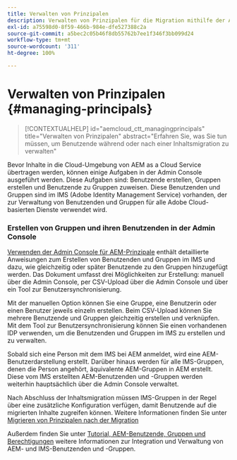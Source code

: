 ```yaml
---
title: Verwalten von Prinzipalen
description: Verwalten von Prinzipalen für die Migration mithilfe der Admin Console
exl-id: a75598d0-8f59-466b-984e-dfe527388c2a
source-git-commit: a5bec2c05b46f8db55762b7ee1f346f3bb099d24
workflow-type: tm+mt
source-wordcount: '311'
ht-degree: 100%

---
```


# Verwalten von Prinzipalen {#managing-principals}

>[!CONTEXTUALHELP]
>id="aemcloud_ctt_managingprincipals"
>title="Verwalten von Prinzipalen"
>abstract="Erfahren Sie, was Sie tun müssen, um Benutzende während oder nach einer Inhaltsmigration zu verwalten"

Bevor Inhalte in die Cloud-Umgebung von AEM as a Cloud Service übertragen werden, können einige Aufgaben in der Admin Console ausgeführt werden.  Diese Aufgaben sind: Benutzende erstellen, Gruppen erstellen und Benutzende zu Gruppen zuweisen. Diese Benutzenden und Gruppen sind im IMS (Adobe Identity Management Service) vorhanden, der zur Verwaltung von Benutzenden und Gruppen für alle Adobe Cloud-basierten Dienste verwendet wird.

### Erstellen von Gruppen und ihren Benutzenden in der Admin Console

[Verwenden der Admin Console für AEM-Prinzipale](https://experienceleague.adobe.com/de/docs/experience-manager-cloud-service/content/security/ims-support#how-to-set-up) enthält detaillierte Anweisungen zum Erstellen von Benutzenden und Gruppen im IMS und dazu, wie gleichzeitig oder später Benutzende zu den Gruppen hinzugefügt werden.  Das Dokument umfasst drei Möglichkeiten zur Erstellung: manuell über die Admin Console, per CSV-Upload über die Admin Console und über ein Tool zur Benutzersynchronisierung.

Mit der manuellen Option können Sie eine Gruppe, eine Benutzerin oder einen Benutzer jeweils einzeln erstellen. Beim CSV-Upload können Sie mehrere Benutzende und Gruppen gleichzeitig erstellen und verknüpfen. Mit dem Tool zur Benutzersynchronisierung können Sie einen vorhandenen IDP verwenden, um die Benutzenden und Gruppen im IMS zu erstellen und zu verwalten.

Sobald sich eine Person mit dem IMS bei AEM anmeldet, wird eine AEM-Benutzerdarstellung erstellt.  Darüber hinaus werden für alle IMS-Gruppen, denen die Person angehört, äquivalente AEM-Gruppen in AEM erstellt.  Diese vom IMS erstellten AEM-Benutzenden und -Gruppen werden weiterhin hauptsächlich über die Admin Console verwaltet.

Nach Abschluss der Inhaltsmigration müssen IMS-Gruppen in der Regel über eine zusätzliche Konfiguration verfügen, damit Benutzende auf die migrierten Inhalte zugreifen können.  Weitere Informationen finden Sie unter [Migrieren von Prinzipalen nach der Migration](/help/journey-migration/managing-principals-after-migration.md)

Außerdem finden Sie unter [Tutorial, AEM-Benutzende, Gruppen und Berechtigungen](https://experienceleague.adobe.com/de/docs/experience-manager-learn/cloud-service/accessing/aem-users-groups-and-permissions) weitere Informationen zur Integration und Verwaltung von AEM- und IMS-Benutzenden und -Gruppen.
